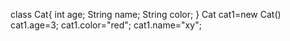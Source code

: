 class Cat{
  int age;
  String name;
  String color;
}
Cat cat1=new Cat()
  cat1.age=3;
	cat1.color="red";
	cat1.name="xy";
